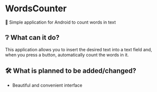 # WordsCounter

📖 Simple application for Android to count words in text

## ❔ What can it do?

This application allows you to insert the desired text into a text field and, when you press a button, automatically count the words in it.

## 🛠️ What is planned to be added/changed?

- Beautiful and convenient interface
